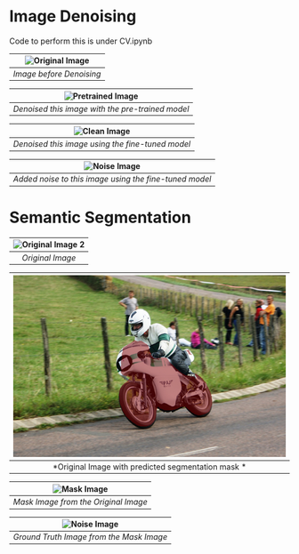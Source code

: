 # Image Denoising

Code to perform this is under CV.ipynb

| ![Original Image](VIKUMAR%40TCD.IE_014%20(1).png) | 
|:--:| 
| *Image before Denoising* |

| ![Pretrained Image](VIKUMAR%40TCD.IE_014_pretrained.png) | 
|:--:| 
| *Denoised this image with the pre-trained model* |


| ![Clean Image](VIKUMAR%40TCD.IE_014_clean.png) | 
|:--:| 
| *Denoised this image using the fine-tuned model* |

| ![Noise Image](VIKUMAR%40TCD.IE_014_noise.png) | 
|:--:| 
| *Added noise to this image using the fine-tuned model* |


# Semantic Segmentation
| ![Original Image 2](VIKUMAR%40TCD.IE.png) | 
|:--:| 
| *Original Image* |

| ![Segmentation Image](VIKUMAR%40TCD.IE_predicted.png) | 
|:--:| 
| *Original Image with predicted segmentation mask * |


| ![Mask Image](VIKUMAR%40TCD.IE_mask.png) | 
|:--:| 
| *Mask Image from the Original Image* |

| ![Noise Image](GroundTruth.png) | 
|:--:| 
| *Ground Truth Image from the Mask Image* |
